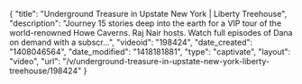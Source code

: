 {
    "title": "Underground Treasure in Upstate New York | Liberty Treehouse",
    "description": "Journey 15 stories deep into the earth for a VIP tour of the world-renowned Howe Caverns. Raj Nair hosts. Watch full episodes of Dana on demand with a subscr...",
    "videoid": "198424",
    "date_created": "1408046564",
    "date_modified": "1418181881",
    "type": "captivate",
    "layout": "video",
    "url": "\/v\/underground-treasure-in-upstate-new-york-liberty-treehouse\/198424"
}